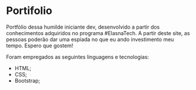 # Portifolio
Portfólio dessa humilde iniciante dev, desenvolvido a partir dos conhecimentos adquiridos no programa #ElasnaTech. A partir deste site, as pessoas poderão dar uma espiada no que eu ando investimento meu tempo. Espero que gostem!

Foram empregados as seguintes linguagens e tecnologias: 
- HTML;
- CSS;
- Bootstrap;


